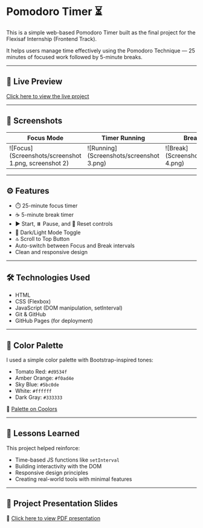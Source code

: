 # Pomodoro Timer ⏳

This is a simple web-based Pomodoro Timer built as the final project for the Flexisaf Internship (Frontend Track).

It helps users manage time effectively using the Pomodoro Technique — 25 minutes of focused work followed by 5-minute breaks.

---

## 🔗 Live Preview
[Click here to view the live project](https://paulinesoledad.github.io/pomodoro-timer/)

---

## 📸 Screenshots

| Focus Mode | Timer Running | Break Mode |
|------------|----------------|-------------|
| ![Focus](Screenshots/screenshot 1.png, screenshot 2) | ![Running](Screenshots/screenshot 3.png) | ![Break](Screenshots/screenshot 4.png) |

---

## ⚙️ Features

- ⏱️ 25-minute focus timer
- ☕ 5-minute break timer
- ▶️ Start, ⏸️ Pause, and 🔁 Reset controls
- 🌙 Dark/Light Mode Toggle
- 🔝 Scroll to Top Button
- Auto-switch between Focus and Break intervals
- Clean and responsive design

---

## 🛠️ Technologies Used

- HTML
- CSS (Flexbox)
- JavaScript (DOM manipulation, setInterval)
- Git & GitHub
- GitHub Pages (for deployment)

---

## 🎨 Color Palette

I used a simple color palette with Bootstrap-inspired tones:

- Tomato Red: `#d9534f`
- Amber Orange: `#f0ad4e`
- Sky Blue: `#5bc0de`
- White: `#ffffff`
- Dark Gray: `#333333`

🔗 [Palette on Coolors](https://coolors.co/f0ad4e-d9534f-333333-ffffff-5bc0de)

---

## 🧠 Lessons Learned

This project helped reinforce:
- Time-based JS functions like `setInterval`
- Building interactivity with the DOM
- Responsive design principles
- Creating real-world tools with minimal features

---

## 📄 Project Presentation Slides

🔗 [Click here to view PDF presentation](https://www.notion.so/Pomodoro-Timer-Slides-Pauline-Soledad-245e9e83ad6b80f2a218cad2d97f776a?source=copy_link)

